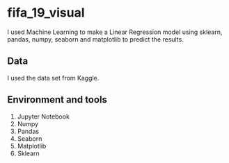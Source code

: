 # fifa_19_visual
I used Machine Learning to make a Linear Regression model using sklearn, pandas, numpy, seaborn and matplotlib to predict the results.

## Data

I used the data set from Kaggle.

## Environment and tools

1. Jupyter Notebook 
2. Numpy
3. Pandas
4. Seaborn
5. Matplotlib 
6. Sklearn
